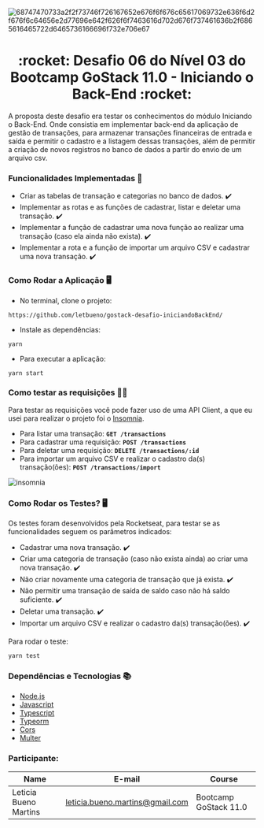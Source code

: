 ![68747470733a2f2f73746f726167652e676f6f676c65617069732e636f6d2f676f6c64656e2d77696e642f626f6f7463616d702d676f737461636b2f6865616465722d6465736166696f732e706e67](https://user-images.githubusercontent.com/50913322/87230209-c2d41600-c384-11ea-9339-71a8deacfccc.png)


<h1 align="center">:rocket: Desafio 06 do Nível 03 do Bootcamp GoStack 11.0 - Iniciando o Back-End :rocket:</h1>

A proposta deste desafio era testar os conhecimentos do módulo Iniciando o Back-End. Onde consistia em implementar back-end da aplicação de gestão de transações, para armazenar transações financeiras de entrada e saída e permitir o cadastro e a listagem dessas transações, além de permitir a criação de novos registros no banco de dados a partir do envio de um arquivo csv.

### Funcionalidades Implementadas :bookmark_tabs:
- Criar as tabelas de transação e categorias no banco de dados. :heavy_check_mark:
- Implementar as rotas e as funções de cadastrar, listar e deletar uma transação. :heavy_check_mark:
- Implementar a função de cadastrar uma nova função ao realizar uma transação (caso ela ainda não exista). :heavy_check_mark:
- Implementar a rota e a função de importar um arquivo CSV e cadastrar uma nova transação. :heavy_check_mark:


### Como Rodar a Aplicação :desktop_computer:


- No terminal, clone o projeto:

```
https://github.com/letbueno/gostack-desafio-iniciandoBackEnd/
```

- Instale as dependências:
```
yarn 
```

- Para executar a aplicação:
```
yarn start
```

### Como testar as requisições 	:technologist:
Para testar as requisições você pode fazer uso de uma API Client, a que eu usei para realizar o projeto foi o [Insomnia](https://insomnia.rest).

- Para listar uma transação: **`GET /transactions`**
- Para cadastrar uma requisição: **`POST /transactions`**
- Para deletar uma requisição: **`DELETE /transactions/:id`**
- Para importar um arquivo CSV e realizar o cadastro da(s) transação(ões): **`POST /transactions/import`**

![insomnia](https://user-images.githubusercontent.com/50913322/87231773-64ad3000-c390-11ea-8b1e-6d73e5090bcf.jpg)

### Como Rodar os Testes? :desktop_computer:
Os testes foram desenvolvidos pela Rocketseat, para testar se as funcionalidades seguem os parâmetros indicados:
- Cadastrar uma nova transação. :heavy_check_mark:
- Criar uma categoria de transação (caso não exista ainda) ao criar uma nova transação. :heavy_check_mark:
- Não criar novamente uma categoria de transação que já exista. :heavy_check_mark:
- Não permitir uma transação de saída de saldo caso não há saldo suficiente. :heavy_check_mark:
- Deletar uma transação. :heavy_check_mark:
- Importar um arquivo CSV e realizar o cadastro da(s) transação(ões). :heavy_check_mark:

Para rodar o teste:
```
yarn test
```
### Dependências e Tecnologias :books: 
- [Node.js](https://nodejs.org/en/docs/)
- [Javascript](https://devdocs.io/javascript/)
- [Typescript](https://www.typescriptlang.org/docs/home.html)
- [Typeorm](https://typeorm.io/#/)
- [Cors](https://www.npmjs.com/package/cors)
- [Multer](https://www.npmjs.com/package/multer)

### Participante: 
|Name|E-mail|Course|
| -------- | -------- | -------- |
|Leticia Bueno Martins|leticia.bueno.martins@gmail.com|Bootcamp GoStack 11.0|
